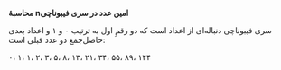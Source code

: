 **محاسبهٔ nامین عدد در سری فیبوناچی**

سری فیبوناچی دنباله‌ای از اعداد است که دو رقمِ اول به ترتیب ۰ و ۱ و اعداد بعدی حاصل‌جمع دو عدد قبلی است:

۰، ۱، ۱، ۲، ۳، ۵، ۸، ۱۳، ۲۱، ۳۴، ۵۵، ۸۹، ۱۴۴
